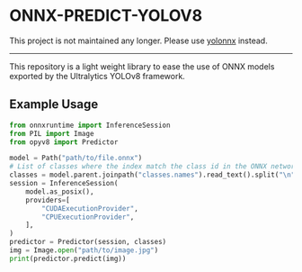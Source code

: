 # ONNX-PREDICT-YOLOV8
This project is not maintained any longer. Please use [yolonnx](https://pypi.org/project/yolonnx/) instead.
___

This repository is a light weight library to ease the use of ONNX models exported by the Ultralytics YOLOv8 framework.

## Example Usage
```python
from onnxruntime import InferenceSession
from PIL import Image
from opyv8 import Predictor

model = Path("path/to/file.onnx")
# List of classes where the index match the class id in the ONNX network
classes = model.parent.joinpath("classes.names").read_text().split("\n")
session = InferenceSession(
    model.as_posix(),
    providers=[
        "CUDAExecutionProvider",
        "CPUExecutionProvider",
    ],
)
predictor = Predictor(session, classes)
img = Image.open("path/to/image.jpg")
print(predictor.predict(img))
```
